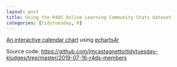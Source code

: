 ```yaml
---
layout: post
title: Using the R4DS Online Learning Community Stats dataset
categories: [tidytuesday, R]
---
```


[An interactive calendar chart](/tidytuesday-kludges/assets/2019-07-16-r4ds-community-calendar-chart.html) using [echarts4r](https://echarts4r.john-coene.com/index.html)

Source code: https://github.com/jmcastagnetto/tidytuesday-kludges/tree/master/2019-07-16-r4ds-members

<!--more-->

